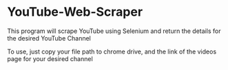 # YouTube-Web-Scraper
This program will scrape YouTube using Selenium and return the details for the desired YouTube Channel

To use, just copy your file path to chrome drive, and the link of the videos page for your desired channel
